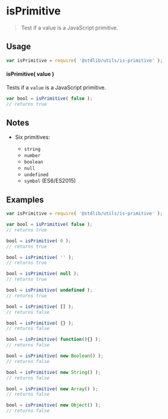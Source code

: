 # isPrimitive

> Test if a value is a JavaScript primitive.


<section class="usage">

## Usage

``` javascript
var isPrimitive = require( '@stdlib/utils/is-primitive' );
```

#### isPrimitive( value )

Tests if a `value` is a JavaScript primitive.

``` javascript
var bool = isPrimitive( false );
// returns true
```

</section>

<!-- /.usage -->


<section class="notes">

## Notes

* Six primitives:

  - `string`
  - `number`
  - `boolean`
  - `null`
  - `undefined`
  - `symbol` (ES6/ES2015)

</section>

<!-- /.notes -->


<section class="examples">

## Examples

``` javascript
var isPrimitive = require( '@stdlib/utils/is-primitive' );

var bool = isPrimitive( false );
// returns true

bool = isPrimitive( 0 );
// returns true

bool = isPrimitive( '' );
// returns true

bool = isPrimitive( null );
// returns true

bool = isPrimitive( undefined );
// returns true

bool = isPrimitive( [] );
// returns false

bool = isPrimitive( {} );
// returns false

bool = isPrimitive( function(){} );
// returns false

bool = isPrimitive( new Boolean() );
// returns false

bool = isPrimitive( new String() );
// returns false

bool = isPrimitive( new Array() );
// returns false

bool = isPrimitive( new Object() );
// returns false
```

</section>

<!-- /.examples -->


<section class="links">

</section>

<!-- /.links -->
